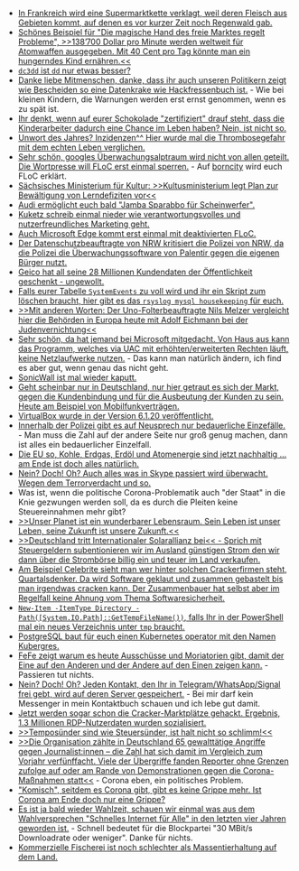 * [In Frankreich wird eine Supermarktkette verklagt, weil deren Fleisch aus Gebieten kommt, auf denen es vor kurzer Zeit noch Regenwald gab.](https://netzfrauen.org/2021/04/18/amazon-4/)
* [Schönes Beispiel für "Die magische Hand des freie Marktes regelt Probleme", >>138’700 Dollar pro Minute werden weltweit für Atomwaffen ausgegeben. Mit 40 Cent pro Tag könnte man ein hungerndes Kind ernähren.<<](https://www.sonnenseite.com/de/politik/milliarden-fuers-militaer-und-millionen-menschen-hungern/)
* [`dc3dd` ist `dd` nur etwas besser?](https://scheible.it/datenspeicher-mit-dd-und-dc3dd-sichern/)
* [Danke liebe Mitmenschen, danke, dass ihr auch unseren Politikern zeigt wie Bescheiden so eine Datenkrake wie Hackfressenbuch ist.](https://netzpolitik.org/2021/ach-du-scheisse-so-reagieren-europaabgeordnete-darauf-dass-ihre-handynummer-wegen-des-facebook-lecks-im-netz-steht/) - Wie bei kleinen Kindern, die Warnungen werden erst ernst genommen, wenn es zu spät ist.
* [Ihr denkt, wenn auf eurer Schokolade "zertifiziert" drauf steht, dass die Kinderarbeiter dadurch eine Chance im Leben haben? Nein, ist nicht so.](https://www.sonnenseite.com/de/wirtschaft/zertifizierter-kakao-darf-nicht-per-se-als-nachhaltig-bezeichnet-werden/)
* [Unwort des Jahres? Inzidenzen^^ Hier wurde mal die Thrombosegefahr mit dem echten Leben verglichen.](https://blog.fefe.de/?ts=9e8396a4)
* [Sehr schön, googles Überwachungsalptraum wird nicht von allen geteilt. Die Wortpresse will FLoC erst einmal sperren.](https://www.bleepingcomputer.com/news/security/wordpress-to-automatically-disable-google-floc-on-websites/) - Auf [borncity](https://www.borncity.com/blog/2021/04/19/gegenwind-fr-googles-floc-ansatz/) wird euch FLoC erklärt.
* [Sächsisches Ministerium für Kultur: >>Kultusministerium legt Plan zur Bewältigung von Lerndefiziten vor<<](https://www.bildung.sachsen.de/blog/index.php/2021/04/16/kultusministerium-legt-plan-zur-bewaeltigung-von-lerndefiziten-vor/)
* [Audi ermöglicht euch bald "Jamba Sparabbo für Scheinwerfer".](https://www.golem.de/news/auto-shanghai-2021-audi-a6-e-tron-projiziert-games-an-die-wand-2104-155833.html)
* [Kuketz schreib einmal nieder wie verantwortungsvolles und nutzerfreundliches Marketing geht.](https://www.kuketz-blog.de/verantwortungsvolles-marketing-es-geht-auch-ohne-google-facebook-xing-und-co/)
* [Auch Microsoft Edge kommt erst einmal mit deaktivierten FLoC.](https://www.bleepingcomputer.com/news/microsoft/microsoft-disables-googles-floc-tracking-in-microsoft-edge-for-now/)
* [Der Datenschutzbeauftragte von NRW kritisiert die Polizei von NRW, da die Polizei die Überwachungssoftware von Palentir gegen die eigenen Bürger nutzt.](https://netzpolitik.org/2021/datenschutzbehoerde-nrw-einsatz-der-palantir-software-bei-der-polizei-als-rechtswidrig-gebrandmarkt/)
* [Geico hat all seine 28 Millionen Kundendaten der Öffentlichkeit geschenkt - ungewollt.](https://www.bleepingcomputer.com/news/security/geico-data-breach-exposed-customers-drivers-license-numbers/)
* [Falls eurer Tabelle `SystemEvents` zu voll wird und ihr ein Skript zum löschen braucht, hier gibt es das `rsyslog mysql housekeeping` für euch.](https://github.com/bazzline/rsyslog_mysql_housekeeping)
* [>>Mit anderen Worten: Der Uno-Folterbeauftragte Nils Melzer vergleicht hier die Behörden in Europa heute mit Adolf Eichmann bei der Judenvernichtung<<](https://blog.fefe.de/?ts=9e804bbc)
* [Sehr schön, da hat jemand bei Microsoft mitgedacht. Von Haus aus kann das Programm, welches via UAC mit erhöhten/erweiterten Rechten läuft, keine Netzlaufwerke nutzen.](http://woshub.com/how-to-access-mapped-network-drives-from-the-elevated-apps/) - Das kann man natürlich ändern, ich find es aber gut, wenn genau das nicht geht.
* [SonicWall ist mal wieder kaputt.](https://www.borncity.com/blog/2021/04/21/sonicwall-email-security-zero-day-vulnerabilities-april-20-2021/)
* [Geht scheinbar nur in Deutschland, nur hier getraut es sich der Markt, gegen die Kundenbindung und für die Ausbeutung der Kunden zu sein. Heute am Beispiel von Mobilfunkverträgen.](https://www.borncity.com/blog/2021/04/21/kostenfalle-handy-vertrag-bei-telekom-vodafone-co/)
* [VirtualBox wurde in der Version 6.1.20 veröffentlicht.](https://www.planet3dnow.de/cms/62529-virtualbox-6-1-20/)
* [Innerhalb der Polizei gibt es auf Neusprech nur bedauerliche Einzefälle.](https://netzpolitik.org/2021/rechte-und-rassistische-umtriebe-bei-der-polizei-lauter-einzelfaelle/) - Man muss die Zahl auf der andere Seite nur groß genug machen, dann ist alles ein bedauerlicher Einzelfall.
* [Die EU so, Kohle, Erdgas, Erdöl und Atomenergie sind jetzt nachhaltig ... am Ende ist doch alles natürlich.](https://netzfrauen.org/2021/04/20/greendeal/)
* [Nein? Doch! Oh? Auch alles was in Skype passiert wird überwacht. Wegen dem Terrorverdacht und so.](https://netzpolitik.org/2021/microsoft-scannt-alles-skype-chats-auf-terrorverdacht-durchleuchtet/)
* Was ist, wenn die politische Corona-Problematik auch "der Staat" in die Knie gezwungen werden soll, da es durch die Pleiten keine Steuereinnahmen mehr gibt?
* [>>Unser Planet ist ein wunderbarer Lebensraum. Sein Leben ist unser Leben, seine Zukunft ist unsere Zukunft.<<](https://www.sonnenseite.com/de/zukunft/dalai-lama-botschaft-zum-tag-der-erde/)
* [>>Deutschland tritt Internationaler Solarallianz bei<< - Sprich mit Steuergeldern subentionieren wir im Ausland günstigen Strom den wir dann über die Strombörse billig ein und teuer im Land verkaufen.](https://www.sonnenseite.com/de/politik/deutschland-tritt-internationaler-solarallianz-bei/)
* [Am Beispiel Celebrite sieht man wer hinter solchen Crackerfirmen steht, Quartalsdenker. Da wird Software geklaut und zusammen gebastelt bis man irgendwas cracken kann. Der Zusammenbauer hat selbst aber im Regelfall keine Ahnung vom Thema Softwaresicherheit.](https://www.bleepingcomputer.com/news/security/signal-ceo-gives-mobile-hacking-firm-a-taste-of-being-hacked/)
* [`New-Item -ItemType Directory -Path([System.IO.Path]::GetTempFileName())`, falls Ihr in der PowerShell mal ein neues Verzeichnis unter `tmp` braucht.](https://devblogs.microsoft.com/powershell-community/borrowing-a-built-in-powershell-command-to-create-a-temporary-folder/)
* [PostgreSQL baut für euch einen Kubernetes operator mit den Namen Kubergres.](https://www.postgresql.org/about/news/kubegres-is-available-as-open-source-2197/)
* [FeFe zeigt warum es heute Ausschüsse und Moriatorien gibt, damit der Eine auf den Anderen und der Andere auf den Einen zeigen kann.](https://blog.fefe.de/?ts=9e7fef82) - Passieren tut nichts.
* [Nein? Doch! Oh? Jeden Kontakt, den Ihr in Telegram/WhatsApp/Signal frei gebt, wird auf deren Server gespeichert.](https://www.kuketz-blog.de/whatsapp-telegram-signal-grossflaechiger-missbrauch-von-contact-discovery-moeglich/) - Bei mir darf kein Messenger in mein Kontaktbuch schauen und ich lebe gut damit.
* [Jetzt werden sogar schon die Cracker-Marktplätze gehackt. Ergebnis, 1.3 Millionen RDP-Nutzerdaten wurden sozialisiert.](https://www.bleepingcomputer.com/news/security/logins-for-13-million-windows-rdp-servers-collected-from-hacker-market/)
* [>>Temposünder sind wie Steuersünder, ist halt nicht so schlimm!<<](https://tuxproject.de/blog/2021/04/medienkritik-in-kuerze-journalistische-raserei/)
* [>>Die Organisation zählte in Deutschland 65 gewalttätige Angriffe gegen Journalist:innen – die Zahl hat sich damit im Vergleich zum Vorjahr verfünffacht. Viele der Übergriffe fanden Reporter ohne Grenzen zufolge auf oder am Rande von Demonstrationen gegen die Corona-Maßnahmen statt<<](https://netzpolitik.org/2021/rangliste-der-pressefreiheit-neue-dimension-der-gewalt-gegen-medienschaffende-in-deutschland/) - Corona eben, ein politisches Problem.
* ["Komisch", seitdem es Corona gibt, gibt es keine Grippe mehr. Ist Corona am Ende doch nur eine Grippe?](https://orbisnjus.com/2021/04/23/zero-influenza-anstatt-zero-covid-rki-es-hat-in-dieser-saison-ueberhaupt-keine-grippewelle-gegeben-sars-cov-2-von-influenza-identitaet-gestohlen/)
* [Es ist ja bald wieder Wahlzeit, schauen wir einmal was aus dem Wahlversprechen "Schnelles Internet für Alle" in den letzten vier Jahren geworden ist.](https://netzpolitik.org/2021/recht-auf-lahmes-internet-was-das-neue-telekommunikationsgesetz-bedeutet/) - Schnell bedeutet für die Blockpartei "30 MBit/s Downloadrate oder weniger". Danke für nichts.
* [Kommerzielle Fischerei ist noch schlechter als Massentierhaltung auf dem Land.](https://netzfrauen.org/2021/04/23/seaspiracy/)

